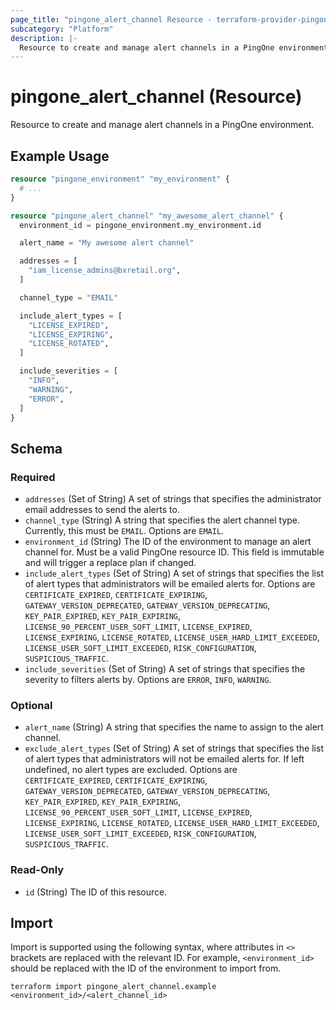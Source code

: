 ```yaml
---
page_title: "pingone_alert_channel Resource - terraform-provider-pingone"
subcategory: "Platform"
description: |-
  Resource to create and manage alert channels in a PingOne environment.
---
```


# pingone_alert_channel (Resource)

Resource to create and manage alert channels in a PingOne environment.

## Example Usage

```terraform
resource "pingone_environment" "my_environment" {
  # ...
}

resource "pingone_alert_channel" "my_awesome_alert_channel" {
  environment_id = pingone_environment.my_environment.id

  alert_name = "My awesome alert channel"

  addresses = [
    "iam_license_admins@bxretail.org",
  ]

  channel_type = "EMAIL"

  include_alert_types = [
    "LICENSE_EXPIRED",
    "LICENSE_EXPIRING",
    "LICENSE_ROTATED",
  ]

  include_severities = [
    "INFO",
    "WARNING",
    "ERROR",
  ]
}
```

<!-- schema generated by tfplugindocs -->
## Schema

### Required

- `addresses` (Set of String) A set of strings that specifies the administrator email addresses to send the alerts to.
- `channel_type` (String) A string that specifies the alert channel type. Currently, this must be `EMAIL`.  Options are `EMAIL`.
- `environment_id` (String) The ID of the environment to manage an alert channel for.  Must be a valid PingOne resource ID.  This field is immutable and will trigger a replace plan if changed.
- `include_alert_types` (Set of String) A set of strings that specifies the list of alert types that administrators will be emailed alerts for.  Options are `CERTIFICATE_EXPIRED`, `CERTIFICATE_EXPIRING`, `GATEWAY_VERSION_DEPRECATED`, `GATEWAY_VERSION_DEPRECATING`, `KEY_PAIR_EXPIRED`, `KEY_PAIR_EXPIRING`, `LICENSE_90_PERCENT_USER_SOFT_LIMIT`, `LICENSE_EXPIRED`, `LICENSE_EXPIRING`, `LICENSE_ROTATED`, `LICENSE_USER_HARD_LIMIT_EXCEEDED`, `LICENSE_USER_SOFT_LIMIT_EXCEEDED`, `RISK_CONFIGURATION`, `SUSPICIOUS_TRAFFIC`.
- `include_severities` (Set of String) A set of strings that specifies the severity to filters alerts by.  Options are `ERROR`, `INFO`, `WARNING`.

### Optional

- `alert_name` (String) A string that specifies the name to assign to the alert channel.
- `exclude_alert_types` (Set of String) A set of strings that specifies the list of alert types that administrators will not be emailed alerts for. If left undefined, no alert types are excluded.  Options are `CERTIFICATE_EXPIRED`, `CERTIFICATE_EXPIRING`, `GATEWAY_VERSION_DEPRECATED`, `GATEWAY_VERSION_DEPRECATING`, `KEY_PAIR_EXPIRED`, `KEY_PAIR_EXPIRING`, `LICENSE_90_PERCENT_USER_SOFT_LIMIT`, `LICENSE_EXPIRED`, `LICENSE_EXPIRING`, `LICENSE_ROTATED`, `LICENSE_USER_HARD_LIMIT_EXCEEDED`, `LICENSE_USER_SOFT_LIMIT_EXCEEDED`, `RISK_CONFIGURATION`, `SUSPICIOUS_TRAFFIC`.

### Read-Only

- `id` (String) The ID of this resource.

## Import

Import is supported using the following syntax, where attributes in `<>` brackets are replaced with the relevant ID.  For example, `<environment_id>` should be replaced with the ID of the environment to import from.

```shell
terraform import pingone_alert_channel.example <environment_id>/<alert_channel_id>
```

